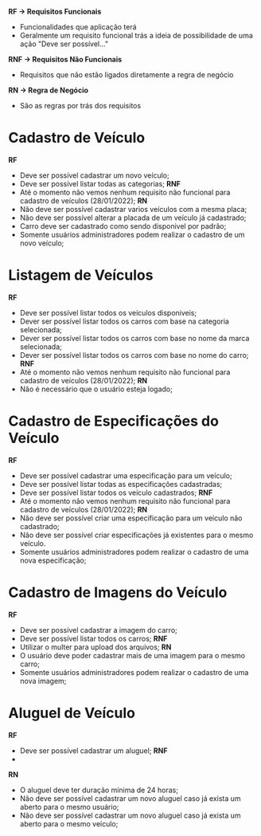 **RF -> Requisitos Funcionais**
- Funcionalidades que aplicação terá
- Geralmente um requisito funcional trás a ideia de possibilidade de uma ação "Deve ser possível..."

**RNF -> Requisitos Não Funcionais**
- Requisitos que não estão ligados diretamente a regra de negócio

**RN -> Regra de Negócio**
- São as regras por trás dos requisitos


# Cadastro de Veículo
**RF**
- Deve ser possível cadastrar um novo veículo;
- Deve ser possível listar todas as categorias;
**RNF**
- Até o momento não vemos nenhum requisito não funcional para cadastro de veículos (28/01/2022);
**RN**
- Não deve ser possível cadastrar varios veículos com a mesma placa;
- Não deve ser possível alterar a placada de um veículo já cadastrado;
- Carro deve ser cadastrado como sendo disponivel por padrão;
- Somente usuários administradores podem realizar o cadastro de um novo veículo;

# Listagem de Veículos
**RF**
- Deve ser possível listar todos os veículos disponiveis;
- Dever ser possível listar todos os carros com base na categoria selecionada;
- Dever ser possível listar todos os carros com base no nome da marca selecionada;
- Dever ser possível listar todos os carros com base no nome do carro;
**RNF**
- Até o momento não vemos nenhum requisito não funcional para cadastro de veículos (28/01/2022);
**RN**
- Não é necessário que o usuário esteja logado;


# Cadastro de Especificações do Veículo
**RF**
- Deve ser possível cadastrar uma especificação para um veículo;
- Deve ser possível listar todas as especificações cadastradas;
- Deve ser possível listar todos os veículo cadastrados;
**RNF**
- Até o momento não vemos nenhum requisito não funcional para cadastro de veículos (28/01/2022);
**RN**
- Não deve ser possível criar uma especificação para um veículo não cadastrado;
- Não deve ser possível criar especificações já existentes para o mesmo veículo.
- Somente usuários administradores podem realizar o cadastro de uma nova especificação;

# Cadastro de Imagens do Veículo
**RF**
- Deve ser possível cadastrar a imagem do carro;
- Deve ser possível listar todos os carros;
**RNF**
- Utilizar o multer para upload dos arquivos;
**RN**
- O usuário deve poder cadastrar mais de uma imagem para o mesmo carro;
- Somente usuários administradores podem realizar o cadastro de uma nova imagem;

# Aluguel de Veículo
**RF**
- Deve ser possível cadastrar um aluguel;
**RNF**
- 
**RN**
- O aluguel deve ter duração mínima de 24 horas;
- Não deve ser possível cadastrar um novo aluguel caso já exista um aberto para o mesmo usuário;
- Não deve ser possível cadastrar um novo aluguel caso já exista um aberto para o mesmo veículo;